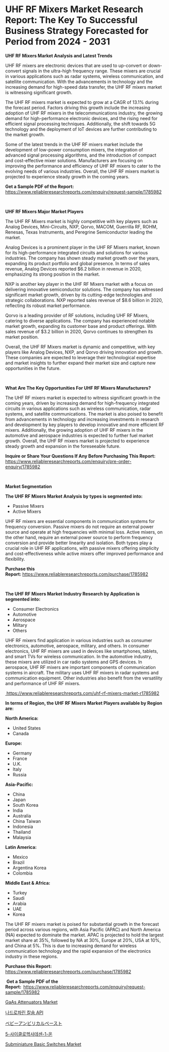 <p><h1>UHF RF Mixers Market Research Report: The Key To Successful Business Strategy Forecasted for Period from 2024 - 2031</h1></p><p><strong>UHF RF Mixers Market Analysis and Latest Trends</strong></p>
<p><p>UHF RF mixers are electronic devices that are used to up-convert or down-convert signals in the ultra-high frequency range. These mixers are crucial in various applications such as radar systems, wireless communication, and satellite communication. With the advancements in technology and the increasing demand for high-speed data transfer, the UHF RF mixers market is witnessing significant growth.</p><p>The UHF RF mixers market is expected to grow at a CAGR of 13.1% during the forecast period. Factors driving this growth include the increasing adoption of UHF RF mixers in the telecommunications industry, the growing demand for high-performance electronic devices, and the rising need for efficient signal processing techniques. Additionally, the shift towards 5G technology and the deployment of IoT devices are further contributing to the market growth.</p><p>Some of the latest trends in the UHF RF mixers market include the development of low-power consumption mixers, the integration of advanced signal processing algorithms, and the introduction of compact and cost-effective mixer solutions. Manufacturers are focusing on improving the performance and efficiency of UHF RF mixers to cater to the evolving needs of various industries. Overall, the UHF RF mixers market is projected to experience steady growth in the coming years.</p></p>
<p><strong>Get a Sample PDF of the Report:&nbsp;</strong> <a href="https://www.reliableresearchreports.com/enquiry/request-sample/1785982">https://www.reliableresearchreports.com/enquiry/request-sample/1785982</a></p>
<p>&nbsp;</p>
<p><strong>UHF RF Mixers Major Market Players</strong></p>
<p><p>The UHF RF Mixers market is highly competitive with key players such as Analog Devices, Mini-Circuits, NXP, Qorvo, MACOM, Guerrilla RF, ROHM, Renesas, Texas Instruments, and Peregrine Semiconductor leading the market.</p><p>Analog Devices is a prominent player in the UHF RF Mixers market, known for its high-performance integrated circuits and solutions for various industries. The company has shown steady market growth over the years, expanding its product portfolio and global presence. In terms of sales revenue, Analog Devices reported $6.2 billion in revenue in 2020, emphasizing its strong position in the market.</p><p>NXP is another key player in the UHF RF Mixers market with a focus on delivering innovative semiconductor solutions. The company has witnessed significant market growth, driven by its cutting-edge technologies and strategic collaborations. NXP reported sales revenue of $8.6 billion in 2020, reflecting its robust market performance.</p><p>Qorvo is a leading provider of RF solutions, including UHF RF Mixers, catering to diverse applications. The company has experienced notable market growth, expanding its customer base and product offerings. With sales revenue of $3.2 billion in 2020, Qorvo continues to strengthen its market position.</p><p>Overall, the UHF RF Mixers market is dynamic and competitive, with key players like Analog Devices, NXP, and Qorvo driving innovation and growth. These companies are expected to leverage their technological expertise and market insights to further expand their market size and capture new opportunities in the future.</p></p>
<p>&nbsp;</p>
<p><strong>What Are The Key Opportunities For UHF RF Mixers Manufacturers?</strong></p>
<p><p>The UHF RF mixers market is expected to witness significant growth in the coming years, driven by increasing demand for high-frequency integrated circuits in various applications such as wireless communication, radar systems, and satellite communications. The market is also poised to benefit from advancements in technology and increasing investments in research and development by key players to develop innovative and more efficient RF mixers. Additionally, the growing adoption of UHF RF mixers in the automotive and aerospace industries is expected to further fuel market growth. Overall, the UHF RF mixers market is projected to experience steady growth and expansion in the foreseeable future.</p></p>
<p><strong>Inquire or Share Your Questions If Any Before Purchasing This Report:</strong> <a href="https://www.reliableresearchreports.com/enquiry/pre-order-enquiry/1785982">https://www.reliableresearchreports.com/enquiry/pre-order-enquiry/1785982</a></p>
<p>&nbsp;</p>
<p><strong>Market Segmentation</strong></p>
<p><strong>The UHF RF Mixers Market Analysis by types is segmented into:</strong></p>
<p><ul><li>Passive Mixers</li><li>Active Mixers</li></ul></p>
<p><p>UHF RF mixers are essential components in communication systems for frequency conversion. Passive mixers do not require an external power source and operate at high frequencies with minimal loss. Active mixers, on the other hand, require an external power source to perform frequency conversion and provide better linearity and isolation. Both types play a crucial role in UHF RF applications, with passive mixers offering simplicity and cost-effectiveness while active mixers offer improved performance and flexibility.</p></p>
<p><strong>Purchase this Report:&nbsp;</strong><a href="https://www.reliableresearchreports.com/purchase/1785982">https://www.reliableresearchreports.com/purchase/1785982</a></p>
<p>&nbsp;</p>
<p><strong>The UHF RF Mixers Market Industry Research by Application is segmented into:</strong></p>
<p><ul><li>Consumer Electronics</li><li>Automotive</li><li>Aerospace</li><li>Miltary</li><li>Others</li></ul></p>
<p><p>UHF RF mixers find application in various industries such as consumer electronics, automotive, aerospace, military, and others. In consumer electronics, UHF RF mixers are used in devices like smartphones, tablets, and smart TVs for wireless communication. In the automotive industry, these mixers are utilized in car radio systems and GPS devices. In aerospace, UHF RF mixers are important components of communication systems in aircraft. The military uses UHF RF mixers in radar systems and communication equipment. Other industries also benefit from the versatility and performance of UHF RF mixers.</p></p>
<p><a href="https://www.reliableresearchreports.com/uhf-rf-mixers-market-r1785982">&nbsp;https://www.reliableresearchreports.com/uhf-rf-mixers-market-r1785982</a></p>
<p><strong>In terms of Region, the UHF RF Mixers Market Players available by Region are:</strong></p>
<p>
    <p> <strong> North America: </strong>
        <ul>
            <li>United States</li>
            <li>Canada</li>
        </ul>
        </p> 
    <p> <strong> Europe: </strong>
        <ul>
            <li>Germany</li>
            <li>France</li>
            <li>U.K.</li>
            <li>Italy</li>
            <li>Russia</li>
        </ul>
        </p> 
    <p> <strong> Asia-Pacific: </strong>
        <ul>
            <li>China</li>
            <li>Japan</li>
            <li>South Korea</li>
            <li>India</li>
            <li>Australia</li>
            <li>China Taiwan</li>
            <li>Indonesia</li>
            <li>Thailand</li>
            <li>Malaysia</li>
        </ul>
        </p> 
    <p> <strong> Latin America: </strong>
        <ul>
            <li>Mexico</li>
            <li>Brazil</li>
            <li>Argentina Korea</li>
            <li>Colombia</li>
        </ul>
        </p> 
    <p> <strong> Middle East & Africa: </strong>
        <ul>
            <li>Turkey</li>
            <li>Saudi</li>
            <li>Arabia</li>
            <li>UAE</li>
            <li>Korea</li>
        </ul>
    </p>
    </p>
<p><p>The UHF RF mixers market is poised for substantial growth in the forecast period across various regions, with Asia Pacific (APAC) and North America (NA) expected to dominate the market. APAC is projected to hold the largest market share at 35%, followed by NA at 30%, Europe at 20%, USA at 10%, and China at 5%. This is due to increasing demand for wireless communication technology and the rapid expansion of the electronics industry in these regions.</p></p>
<p><strong>Purchase this Report: </strong><a href="https://www.reliableresearchreports.com/purchase/1785982">https://www.reliableresearchreports.com/purchase/1785982</a></p>
<p>&nbsp;<strong>Get a Sample PDF of the Report:&nbsp;&nbsp;</strong><a href="https://www.reliableresearchreports.com/enquiry/request-sample/1785982">https://www.reliableresearchreports.com/enquiry/request-sample/1785982</a></p>
<p><strong></strong></p>
<p><p><a href="https://github.com/Whitneyboyettebo9kiw7yr13/Market-Research-Report-List-2/blob/main/gaas-attenuators-market.md">GaAs Attenuators Market</a></p><p><a href="https://medium.com/@ishacian.georges/%EB%82%98%EB%93%9C%EB%A1%9C-%ED%8C%8C%EB%A6%B0-%EC%B9%BC%EC%8A%98-api-%EC%8B%9C%EC%9E%A5-%EA%B2%BD%EC%9F%81-%EB%B6%84%EC%84%9D-%EC%8B%9C%EC%9E%A5-%EB%8F%99%ED%96%A5-%EB%B0%8F-2031%EB%85%84%EA%B9%8C%EC%A7%80%EC%9D%98-%EC%98%88%EC%B8%A1-43350282ac8f">나드로파린 칼슘 API</a></p><p><a href="https://github.com/xnljig2898992/Market-Research-Report-List-2/blob/main/6011638105251.md">ベビーアンビリカルペースト</a></p><p><a href="https://github.com/vanessagrant665567/Market-Research-Report-List-1/blob/main/250559298976.md">5-사이클로헥사데센-1-온</a></p><p><a href="https://www.linkedin.com/pulse/subminiature-basic-switches-market-share-evolution-growth-trends-bc5zf">Subminiature Basic Switches Market</a></p></p>